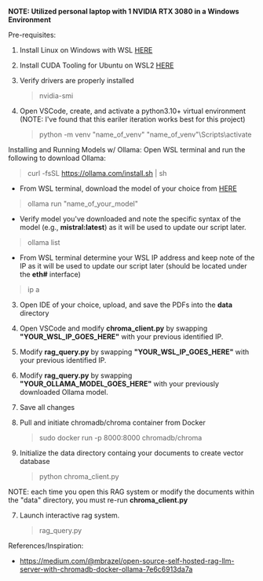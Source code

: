 **NOTE: Utilized personal laptop with 1 NVIDIA RTX 3080 in a Windows Environment**

Pre-requisites:
1. Install Linux on Windows with WSL [HERE](https://learn.microsoft.com/en-us/windows/wsl/install)
2. Install CUDA Tooling for Ubuntu on WSL2 [HERE](https://developer.nvidia.com/cuda-downloads?target_os=Linux&target_arch=x86_64&Distribution=WSL-Ubuntu&target_version=2.0&target_type=deb_local)
3. Verify drivers are properly installed
   > nvidia-smi

4. Open VSCode, create, and activate a python3.10+ virtual environment (NOTE: I've found that this eariler iteration works best for this project)
   > python -m venv "name_of_venv"
   > "name_of_venv"\Scripts\activate

Installing and Running Models w/ Ollama:
Open WSL terminal and run the following to download Ollama:
> curl -fsSL https://ollama.com/install.sh | sh

- From WSL terminal, download the model of your choice from [HERE](https://ollama.com/library)
> ollama run "name_of_your_model"

- Verify model you've downloaded and note the specific syntax of the model (e.g., **mistral:latest**) as it will be used to update our script later.
> ollama list

- From WSL terminal determine your WSL IP address and keep note of the IP as it will be used to update our script later (should be located under the **eth#** interface)
> ip a

3. Open IDE of your choice, upload, and save the PDFs into the **data** directory

4. Open VSCode and modify **chroma_client.py** by swapping **"YOUR_WSL_IP_GOES_HERE"** with your previous identified IP.

5. Modify **rag_query.py** by swapping **"YOUR_WSL_IP_GOES_HERE"** with your previous identified IP.

6. Modify **rag_query.py** by swapping **"YOUR_OLLAMA_MODEL_GOES_HERE"** with your previously downloaded Ollama model.

7. Save all changes

8. Pull and initiate chromadb/chroma container from Docker
   > sudo docker run -p 8000:8000 chromadb/chroma

9. Initialize the data directory containg your documents to create vector database
   > python chroma_client.py

NOTE: each time you open this RAG system or modify the documents within the "data" directory, you must re-run **chroma_client.py**

7. Launch interactive rag system.
   > rag_query.py


References/Inspiration:
- https://medium.com/@mbrazel/open-source-self-hosted-rag-llm-server-with-chromadb-docker-ollama-7e6c6913da7a
